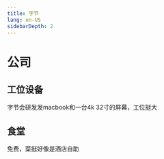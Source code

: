 ```yaml
---
title: 字节
lang: en-US
sidebarDepth: 2
---
```


# 公司

## 工位设备

字节会研发发macbook和一台4k 32寸的屏幕，工位挺大

## 食堂

免费，菜挺好像是酒店自助


